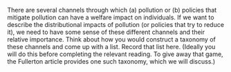 There are several channels through which (a) pollution or (b) policies that mitigate pollution can have a welfare impact on individuals. If we want to describe the distributional impacts of pollution (or policies that try to reduce it), we need to have some sense of these different channels and their relative importance. Think about how you would construct a taxonomy of these channels and come up with a list. Record that list here. (Ideally you will do this before completing the relevant reading. To give away that game, the Fullerton article provides one such taxonomy, which we will discuss.)
